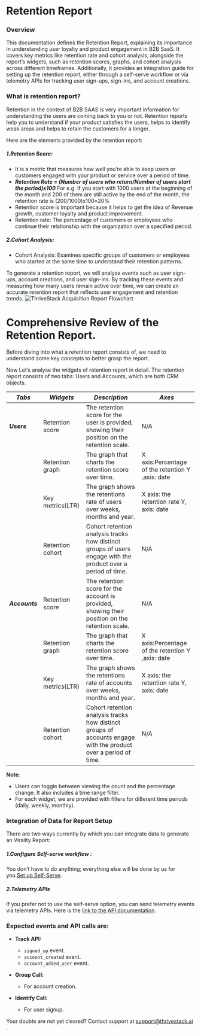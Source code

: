 # Retention Report
### Overview
This documentation defines the Retention Report, explaining its importance in understanding user loyalty and product engagement in B2B SaaS. It covers key metrics like retention rate and cohort analysis, alongside the report’s widgets, such as retention scores, graphs, and cohort analysis across different timeframes. Additionally, it provides an integration guide for setting up the retention report, either through a self-serve workflow or via telemetry APIs for tracking user sign-ups, sign-ins, and account creations.

### What is retention report? 
Retention in the context of B2B SAAS is very important information for understanding the users are coming back to you or not. Retention reports help you to understand if your product satisfies the users, helps to identify weak areas and helps to retain the customers for a longer.

Here are the elements provided by the retention report:
##### 1.Retention Score:
- It is a metric that measures how well you’re able to keep users or customers engaged with your product or service over a period of time. 
- ***Retention Rate = (Number of users who return/Number of users start the period)x100***
For e.g. If you start with 1000 users at the beginning of the month and 200 of them are still active by the end of the month, the retention rate is (200/1000)x100=20% 
- Retention score is important because it helps to get the idea of Revenue growth, customer loyalty and product improvement.
- Retention rate: The percentage of customers or employees who continue their relationship with the organization over a specified period.
  
##### 2.Cohort Analysis:
-	Cohort Analysis: Examines specific groups of customers or employees who started at the same time to understand their retention patterns.


To generate a retention report, we will analyse events such as user sign-ups, account creations, and user sign-ins. By tracking these events and measuring how many users remain active over time, we can create an accurate retention report that reflects user engagement and retention trends.
![ThriveStack Acquisition Report Flowchart](/img/docs/analyze/reports/Retention_Report.png)

# Comprehensive Review of the Retention Report. 
Before diving into what a retention report consists of, we need to understand some key concepts to better grasp the report. 

Now Let’s analyse the widgets of retention report in detail. 
The retention report consists of two tabs: Users and Accounts, which are both CRM objects.

| ***Tabs*** |  ***Widgets*** | ***Description*** | ***Axes*** |
| -------- | ------------ | -------------- | -------- |
| ***Users***    | Retention score | The retention score for the user is provided, showing their position on the retention scale.| N/A |
|          | Retention graph | The graph that charts the retention score over time. | X axis:Percentage of the retention Y ,axis: date |
|          | Key metrics(LTR) | The graph shows the retentions rate of users over weeks, months and year. | X axis: the retention rate Y, axis: date |
|          | Retention cohort | Cohort retention analysis tracks how distinct groups of users engage with the product over a period of time.|   N/A    |
| ***Accounts*** | Retention score | The retention score for the account is provided, showing their position on the retention scale.| N/A |
|          | Retention graph | The graph that charts the retention score over time. | X axis:Percentage of the retention Y ,axis: date |
|          | Key metrics(LTR) | The graph shows the retentions rate of accounts over weeks, months and year. | X axis: the retention rate Y, axis: date |
|          | Retention cohort | Cohort retention analysis tracks how distinct groups of accounts engage with the product over a period of time.|   N/A    |


**Note**: 
- Users can toggle between viewing the count and the percentage change. It also includes a time range filter.
- For each widget, we are provided with filters for di8erent time periods (daily, weekly, monthly).

### Integration of Data for Report Setup

There are two ways currently by which you can integrate data to generate an Virality Report:
##### 1.Configure Self-serve workflow :
You don’t have to do anything; everything else will be done by us for you.[Set up Self-Serve](https://dev.app.thrivestack.ai/build/setup/quick-start/).
##### 2.Telemetry APIs

If you prefer not to use the self-serve option, you can send telemetry events via telemetry APIs. Here is the [link to the API documentation](https://link-to-api-docs.com).

### Expected events and API calls are:

- **Track API:**
  - `signed_up` event.
  - `account_created` event.
  - `account_added_user` event.

- **Group Call:**
  - For account creation.

- **Identify Call:**
  - For user signup.
 
  
Your doubts are not yet cleared? Contact support at support@thrivestack.ai .
 
 







